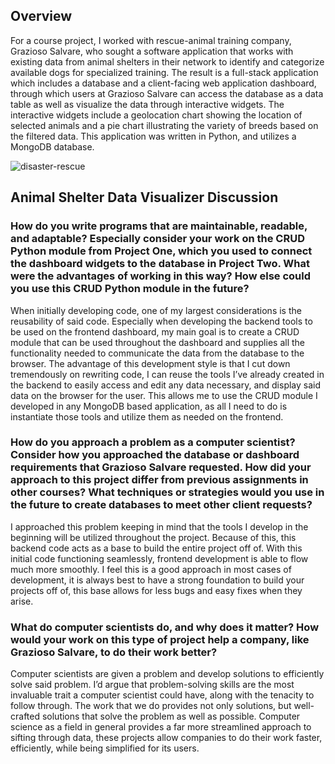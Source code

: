 ## Overview
For a course project, I worked with rescue-animal training company, Grazioso Salvare, who sought a software application that works with existing data from animal shelters in their network to identify and categorize available dogs for specialized training. The result is a full-stack application which includes a database and a client-facing web application dashboard, through which users at Grazioso Salvare can access the database as a data table as well as visualize the data through interactive widgets. The interactive widgets include a geolocation chart showing the location of selected animals and a pie chart illustrating the variety of breeds based on the filtered data. This application was written in Python, and utilizes a MongoDB database.

![disaster-rescue](https://github.com/sdeleppo/python-mongo-data-visualizer/assets/76185704/741711e8-d328-4f29-8ae4-d7f9ed8a6f52)


## Animal Shelter Data Visualizer Discussion
### How do you write programs that are maintainable, readable, and adaptable? Especially consider your work on the CRUD Python module from Project One, which you used to connect the dashboard widgets to the database in Project Two. What were the advantages of working in this way? How else could you use this CRUD Python module in the future?
When initially developing code, one of my largest considerations is the reusability of said code. Especially when developing the backend tools to be used on the frontend dashboard, my main goal is to create a CRUD module that can be used throughout the dashboard and supplies all the functionality needed to communicate the data from the database to the browser. The advantage of this development style is that I cut down tremendously on rewriting code, I can reuse the tools I’ve already created in the backend to easily access and edit any data necessary, and display said data on the browser for the user. This allows me to use the CRUD module I developed in any MongoDB based application, as all I need to do is instantiate those tools and utilize them as needed on the frontend.
### How do you approach a problem as a computer scientist? Consider how you approached the database or dashboard requirements that Grazioso Salvare requested. How did your approach to this project differ from previous assignments in other courses? What techniques or strategies would you use in the future to create databases to meet other client requests?
I approached this problem keeping in mind that the tools I develop in the beginning will be utilized throughout the project. Because of this, this backend code acts as a base to build the entire project off of. With this initial code functioning seamlessly, frontend development is able to flow much more smoothly. I feel this is a good approach in most cases of development, it is always best to have a strong foundation to build your projects off of, this base allows for less bugs and easy fixes when they arise.
### What do computer scientists do, and why does it matter? How would your work on this type of project help a company, like Grazioso Salvare, to do their work better?
Computer scientists are given a problem and develop solutions to efficiently solve said problem. I’d argue that problem-solving skills are the most invaluable trait a computer scientist could have, along with the tenacity to follow through. The work that we do provides not only solutions, but well-crafted solutions that solve the problem as well as possible. Computer science as a field in general provides a far more streamlined approach to sifting through data, these projects allow companies to do their work faster, efficiently, while being simplified for its users.
